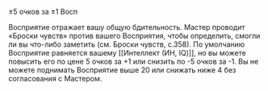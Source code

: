 ±5 очков за ±1 Восп

Восприятие отражает вашу общую бдительность. Мастер проводит «Броски чувств» против вашего Восприятия, чтобы определить, смогли ли вы что-либо заметить (см. Броски чувств, с.358). По умолчанию Восприятие равняется вашему [[Интеллект (ИН, IQ)]], но вы можете повысить его по цене 5 очков за +1 или снизить по -5 очков за -1. Вы не можете поднимать Восприятие выше 20 или снижать ниже 4 без согласования с Мастером.